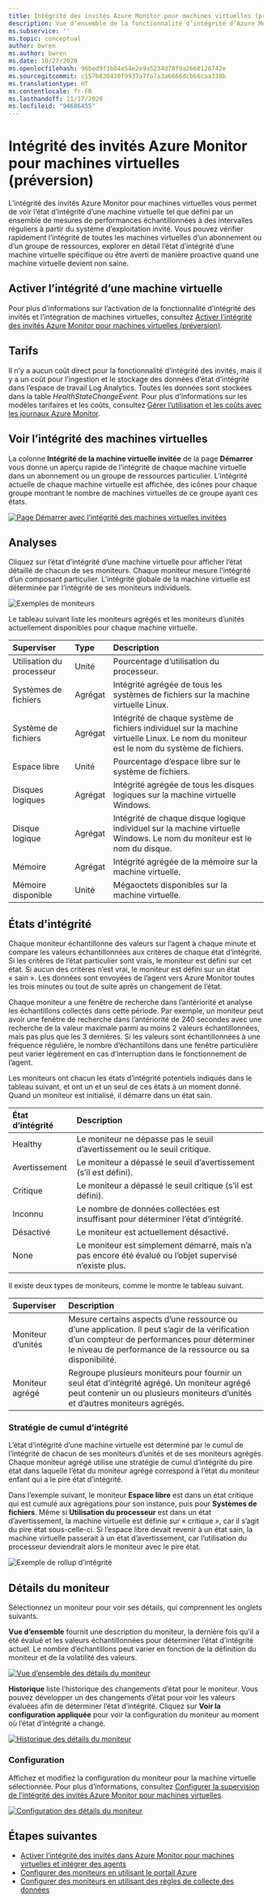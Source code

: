 ```yaml
---
title: Intégrité des invités Azure Monitor pour machines virtuelles (préversion)
description: Vue d’ensemble de la fonctionnalité d’intégrité d’Azure Monitor pour machines virtuelles, notamment la façon dont vous pouvez voir l’intégrité de vos machines virtuelles et recevoir des alertes quand une machine virtuelle devient non saine.
ms.subservice: ''
ms.topic: conceptual
author: bwren
ms.author: bwren
ms.date: 10/27/2020
ms.openlocfilehash: 96bed9f3b04e54e2e9a5234d78f9a2660126742e
ms.sourcegitcommit: c157b830430f9937a7fa7a3a6666dcb66caa338b
ms.translationtype: HT
ms.contentlocale: fr-FR
ms.lasthandoff: 11/17/2020
ms.locfileid: "94686455"
---
```

# <a name="azure-monitor-for-vms-guest-health-preview"></a>Intégrité des invités Azure Monitor pour machines virtuelles (préversion)
L’intégrité des invités Azure Monitor pour machines virtuelles vous permet de voir l’état d’intégrité d’une machine virtuelle tel que défini par un ensemble de mesures de performances échantillonnées à des intervalles réguliers à partir du système d’exploitation invité. Vous pouvez vérifier rapidement l’intégrité de toutes les machines virtuelles d’un abonnement ou d’un groupe de ressources, explorer en détail l’état d’intégrité d’une machine virtuelle spécifique ou être averti de manière proactive quand une machine virtuelle devient non saine. 

## <a name="enable-virtual-machine-health"></a>Activer l’intégrité d’une machine virtuelle
Pour plus d’informations sur l’activation de la fonctionnalité d’intégrité des invités et l’intégration de machines virtuelles, consultez [Activer l’intégrité des invités Azure Monitor pour machines virtuelles (préversion)](vminsights-health-enable.md).

## <a name="pricing"></a>Tarifs
Il n’y a aucun coût direct pour la fonctionnalité d’intégrité des invités, mais il y a un coût pour l’ingestion et le stockage des données d’état d’intégrité dans l’espace de travail Log Analytics. Toutes les données sont stockées dans la table *HealthStateChangeEvent*. Pour plus d’informations sur les modèles tarifaires et les coûts, consultez [Gérer l’utilisation et les coûts avec les journaux Azure Monitor](../platform/manage-cost-storage.md).

## <a name="view-virtual-machine-health"></a>Voir l’intégrité des machines virtuelles
La colonne **Intégrité de la machine virtuelle invitée** de la page **Démarrer** vous donne un aperçu rapide de l’intégrité de chaque machine virtuelle dans un abonnement ou un groupe de ressources particulier. L’intégrité actuelle de chaque machine virtuelle est affichée, des icônes pour chaque groupe montrant le nombre de machines virtuelles de ce groupe ayant ces états.

[![Page Démarrer avec l’intégrité des machines virtuelles invitées](media/vminsights-health-overview/get-started-page.png)](media/vminsights-health-overview/get-started-page.png#lightbox)


## <a name="monitors"></a>Analyses
Cliquez sur l’état d’intégrité d’une machine virtuelle pour afficher l’état détaillé de chacun de ses moniteurs. Chaque moniteur mesure l’intégrité d’un composant particulier. L’intégrité globale de la machine virtuelle est déterminée par l’intégrité de ses moniteurs individuels. 

![Exemples de moniteurs](media/vminsights-health-overview/monitors.png)

Le tableau suivant liste les moniteurs agrégés et les moniteurs d’unités actuellement disponibles pour chaque machine virtuelle. 

| Superviser | Type | Description |
|:---|:---|:---|
| Utilisation du processeur | Unité | Pourcentage d’utilisation du processeur. |
| Systèmes de fichiers | Agrégat | Intégrité agrégée de tous les systèmes de fichiers sur la machine virtuelle Linux. |
| Système de fichiers  | Agrégat | Intégrité de chaque système de fichiers individuel sur la machine virtuelle Linux. Le nom du moniteur est le nom du système de fichiers. |
| Espace libre | Unité | Pourcentage d’espace libre sur le système de fichiers. |
| Disques logiques | Agrégat | Intégrité agrégée de tous les disques logiques sur la machine virtuelle Windows. |
| Disque logique  | Agrégat | Intégrité de chaque disque logique individuel sur la machine virtuelle Windows. Le nom du moniteur est le nom du disque. |
| Mémoire | Agrégat | Intégrité agrégée de la mémoire sur la machine virtuelle. |
| Mémoire disponible | Unité | Mégaoctets disponibles sur la machine virtuelle. |

## <a name="health-states"></a>États d'intégrité
Chaque moniteur échantillonne des valeurs sur l’agent à chaque minute et compare les valeurs échantillonnées aux critères de chaque état d’intégrité. Si les critères de l’état particulier sont vrais, le moniteur est défini sur cet état. Si aucun des critères n’est vrai, le moniteur est défini sur un état « sain ». Les données sont envoyées de l’agent vers Azure Monitor toutes les trois minutes ou tout de suite après un changement de l’état.

Chaque moniteur a une fenêtre de recherche dans l’antériorité et analyse les échantillons collectés dans cette période. Par exemple, un moniteur peut avoir une fenêtre de recherche dans l’antériorité de 240 secondes avec une recherche de la valeur maximale parmi au moins 2 valeurs échantillonnées, mais pas plus que les 3 dernières. Si les valeurs sont échantillonnées à une fréquence régulière, le nombre d’échantillons dans une fenêtre particulière peut varier légèrement en cas d’interruption dans le fonctionnement de l’agent.

Les moniteurs ont chacun les états d’intégrité potentiels indiqués dans le tableau suivant, et ont un et un seul de ces états à un moment donné. Quand un moniteur est initialisé, il démarre dans un état sain.

| État d’intégrité | Description |
|:---|:---|
| Healthy  | Le moniteur ne dépasse pas le seuil d’avertissement ou le seuil critique. |
| Avertissement  | Le moniteur a dépassé le seuil d’avertissement (s’il est défini). |
| Critique | Le moniteur a dépassé le seuil critique (s’il est défini). |
| Inconnu  | Le nombre de données collectées est insuffisant pour déterminer l’état d’intégrité. |
| Désactivé | Le moniteur est actuellement désactivé. |
| None     | Le moniteur est simplement démarré, mais n’a pas encore été évalué ou l’objet supervisé n’existe plus. |



Il existe deux types de moniteurs, comme le montre le tableau suivant.

| Superviser | Description |
|:---|:---|
| Moniteur d’unités | Mesure certains aspects d’une ressource ou d’une application. Il peut s’agir de la vérification d’un compteur de performances pour déterminer le niveau de performance de la ressource ou sa disponibilité. |
| Moniteur agrégé | Regroupe plusieurs moniteurs pour fournir un seul état d’intégrité agrégé. Un moniteur agrégé peut contenir un ou plusieurs moniteurs d’unités et d’autres moniteurs agrégés. |


  
### <a name="health-rollup-policy"></a>Stratégie de cumul d’intégrité
L’état d’intégrité d’une machine virtuelle est déterminé par le cumul de l’intégrité de chacun de ses moniteurs d’unités et de ses moniteurs agrégés. Chaque moniteur agrégé utilise une stratégie de cumul d’intégrité du pire état dans laquelle l’état du moniteur agrégé correspond à l’état du moniteur enfant qui a le pire état d’intégrité.  

Dans l’exemple suivant, le moniteur **Espace libre** est dans un état critique qui est cumulé aux agrégations pour son instance, puis pour **Systèmes de fichiers**. Même si **Utilisation du processeur** est dans un état d’avertissement, la machine virtuelle est définie sur « critique », car il s’agit du pire état sous-celle-ci. Si l’espace libre devait revenir à un état sain, la machine virtuelle passerait à un état d’avertissement, car l’utilisation du processeur deviendrait alors le moniteur avec le pire état.

![Exemple de rollup d’intégrité](media/vminsights-health-overview/health-rollup-example.png)


## <a name="monitor-details"></a>Détails du moniteur
Sélectionnez un moniteur pour voir ses détails, qui comprennent les onglets suivants.

**Vue d’ensemble** fournit une description du moniteur, la dernière fois qu’il a été évalué et les valeurs échantillonnées pour déterminer l’état d’intégrité actuel. Le nombre d’échantillons peut varier en fonction de la définition du moniteur et de la volatilité des valeurs.

[![Vue d’ensemble des détails du moniteur](media/vminsights-health-overview/monitor-details-overview.png)](media/vminsights-health-overview/monitor-details-overview.png#lightbox)

**Historique** liste l’historique des changements d’état pour le moniteur. Vous pouvez développer un des changements d’état pour voir les valeurs évaluées afin de déterminer l’état d’intégrité. Cliquez sur **Voir la configuration appliquée** pour voir la configuration du moniteur au moment où l’état d’intégrité a changé.



[![Historique des détails du moniteur](media/vminsights-health-overview/monitor-details-history.png)](media/vminsights-health-overview/monitor-details-history.png#lightbox)

### <a name="configuration"></a>Configuration
Affichez et modifiez la configuration du moniteur pour la machine virtuelle sélectionnée. Pour plus d’informations, consultez [Configurer la supervision de l’intégrité des invités Azure Monitor pour machines virtuelles](vminsights-health-enable.md).

[![Configuration des détails du moniteur](media/vminsights-health-overview/monitor-details-configuration.png)](media/vminsights-health-overview/monitor-details-configuration.png#lightbox)




## <a name="next-steps"></a>Étapes suivantes

- [Activer l’intégrité des invités dans Azure Monitor pour machines virtuelles et intégrer des agents](vminsights-health-enable.md)
- [Configurer des moniteurs en utilisant le portail Azure](vminsights-health-configure.md)
- [Configurer des moniteurs en utilisant des règles de collecte des données](vminsights-health-configure-dcr.md)